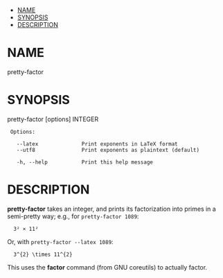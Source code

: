 -   [NAME](#NAME)
-   [SYNOPSIS](#SYNOPSIS)
-   [DESCRIPTION](#DESCRIPTION)

NAME
====

pretty-factor

SYNOPSIS
========

pretty-factor \[options\] INTEGER

     Options:

       --latex              Print exponents in LaTeX format
       --utf8               Print exponents as plaintext (default)

       -h, --help           Print this help message

DESCRIPTION
===========

**pretty-factor** takes an integer, and prints its factorization into primes in a semi-pretty way; e.g., for `pretty-factor 1089`:

      3² × 11²

Or, with `pretty-factor --latex 1089`:

      3^{2} \times 11^{2}

This uses the **factor** command (from GNU coreutils) to actually factor.

